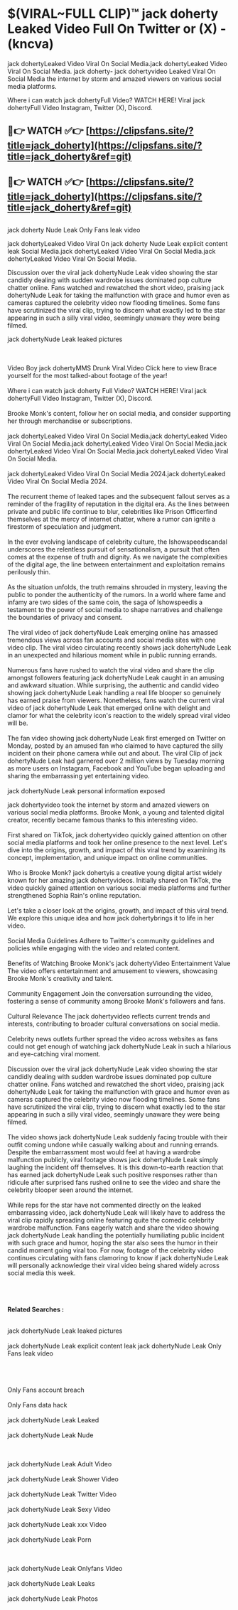 #  $(VIRAL~FULL CLIP)™ jack doherty Leaked Video Full On Twitter or (X)  - (kncva)

jack dohertyLeaked Video Viral On Social Media.jack dohertyLeaked Video Viral On Social Media.
jack doherty- jack dohertyvideo Leaked Viral On Social Media the internet by storm and amazed viewers on various social media platforms.

Where i can watch jack dohertyFull Video? WATCH HERE! Viral jack dohertyFull Video Instagram, Twitter (X), Discord.

## 🔴👉 WATCH ✅👉 [https://clipsfans.site/?title=jack_doherty](https://clipsfans.site/?title=jack_doherty&ref=git)


## 🔴👉 WATCH ✅👉 [https://clipsfans.site/?title=jack_doherty](https://clipsfans.site/?title=jack_doherty&ref=git)
##


jack doherty Nude Leak Only Fans leak video 


jack dohertyLeaked Video Viral On  jack doherty Nude Leak explicit content leak Social Media.jack dohertyLeaked Video Viral On Social Media.jack dohertyLeaked Video Viral On Social Media.



Discussion over the viral jack dohertyNude Leak video showing the star candidly dealing with sudden wardrobe issues dominated pop culture chatter online. Fans watched and rewatched the short video, praising jack dohertyNude Leak for taking the malfunction with grace and humor even as cameras captured the celebrity video now flooding timelines. Some fans have scrutinized the viral clip, trying to discern what exactly led to the star appearing in such a silly viral video, seemingly unaware they were being filmed.


jack dohertyNude Leak leaked pictures


  <br>

  <br>
Video Boy jack dohertyMMS Drunk Viral.Video Click here to view Brace yourself for the most talked-about footage of the year!
<br><br>
Where i can watch jack doherty Full Video? WATCH HERE! Viral jack dohertyFull Video Instagram, Twitter (X), Discord.
<br><br>
Brooke Monk's content, follow her on social media, and consider supporting her through merchandise or subscriptions.
<br><br>
jack dohertyLeaked Video Viral On Social Media.jack dohertyLeaked Video Viral On Social Media.jack dohertyLeaked Video Viral On Social Media.jack dohertyLeaked Video Viral On Social Media.jack dohertyLeaked Video Viral On Social Media.
<br><br>
jack dohertyLeaked Video Viral On Social Media 2024.jack dohertyLeaked Video Viral On Social Media 2024.
<br><br>
The recurrent theme of leaked tapes and the subsequent fallout serves as a reminder of the fragility of reputation in the digital era. As the lines between private and public life continue to blur, celebrities like Prison Officerfind themselves at the mercy of internet chatter, where a rumor can ignite a firestorm of speculation and judgment.
<br><br>
In the ever evolving landscape of celebrity culture, the Ishowspeedscandal underscores the relentless pursuit of sensationalism, a pursuit that often comes at the expense of truth and dignity. As we navigate the complexities of the digital age, the line between entertainment and exploitation remains perilously thin.
<br><br>
As the situation unfolds, the truth remains shrouded in mystery, leaving the public to ponder the authenticity of the rumors. In a world where fame and infamy are two sides of the same coin, the saga of Ishowspeedis a testament to the power of social media to shape narratives and challenge the boundaries of privacy and consent.
<br><br>
The viral video of jack dohertyNude Leak emerging online has amassed tremendous views across fan accounts and social media sites with one video clip. The viral video circulating recently shows jack dohertyNude Leak in an unexpected and hilarious moment while in public running errands.
<br><br>
Numerous fans have rushed to watch the viral video and share the clip amongst followers featuring jack dohertyNude Leak caught in an amusing and awkward situation. While surprising, the authentic and candid video showing jack dohertyNude Leak handling a real life blooper so genuinely has earned praise from viewers. Nonetheless, fans watch the current viral video of jack dohertyNude Leak that emerged online with delight and clamor for what the celebrity icon's reaction to the widely spread viral video will be.
<br><br>
The fan video showing jack dohertyNude Leak first emerged on Twitter on Monday, posted by an amused fan who claimed to have captured the silly incident on their phone camera while out and about. The viral Clip of jack dohertyNude Leak had garnered over 2 million views by Tuesday morning as more users on Instagram, Facebook and YouTube began uploading and sharing the embarrassing yet entertaining video.
<br><br>
jack dohertyNude Leak personal information exposed

jack dohertyvideo took the internet by storm and amazed viewers on various social media platforms. Brooke Monk, a young and talented digital creator, recently became famous thanks to this interesting video.
<br><br>
First shared on TikTok, jack dohertyvideo quickly gained attention on other social media platforms and took her online presence to the next level. Let's dive into the origins, growth, and impact of this viral trend by examining its concept, implementation, and unique impact on online communities.
<br><br>
Who is Brooke Monk? jack dohertyis a creative young digital artist widely known for her amazing jack dohertyvideos. Initially shared on TikTok, the video quickly gained attention on various social media platforms and further strengthened Sophia Rain's online reputation.
<br><br>
Let's take a closer look at the origins, growth, and impact of this viral trend. We explore this unique idea and how jack dohertybrings it to life in her video.
<br><br>
Social Media Guidelines Adhere to Twitter's community guidelines and policies while engaging with the video and related content.
<br><br>
Benefits of Watching Brooke Monk's jack dohertyVideo Entertainment Value The video offers entertainment and amusement to viewers, showcasing Brooke Monk's creativity and talent.
<br><br>
Community Engagement Join the conversation surrounding the video, fostering a sense of community among Brooke Monk's followers and fans.
<br><br>
Cultural Relevance The jack dohertyvideo reflects current trends and interests, contributing to broader cultural conversations on social media.
<br><br>
Celebrity news outlets further spread the video across websites as fans could not get enough of watching jack dohertyNude Leak in such a hilarious and eye-catching viral moment.
<br><br>
Discussion over the viral jack dohertyNude Leak video showing the star candidly dealing with sudden wardrobe issues dominated pop culture chatter online. Fans watched and rewatched the short video, praising jack dohertyNude Leak for taking the malfunction with grace and humor even as cameras captured the celebrity video now flooding timelines. Some fans have scrutinized the viral clip, trying to discern what exactly led to the star appearing in such a silly viral video, seemingly unaware they were being filmed.
<br><br>
The video shows jack dohertyNude Leak suddenly facing trouble with their outfit coming undone while casually walking about and running errands. Despite the embarrassment most would feel at having a wardrobe malfunction publicly, viral footage shows jack dohertyNude Leak simply laughing the incident off themselves. It is this down-to-earth reaction that has earned jack dohertyNude Leak such positive responses rather than ridicule after surprised fans rushed online to see the video and share the celebrity blooper seen around the internet.
<br><br>
While reps for the star have not commented directly on the leaked embarrassing video, jack dohertyNude Leak will likely have to address the viral clip rapidly spreading online featuring quite the comedic celebrity wardrobe malfunction. Fans eagerly watch and share the video showing jack dohertyNude Leak handling the potentially humiliating public incident with such grace and humor, hoping the star also sees the humor in their candid moment going viral too. For now, footage of the celebrity video continues circulating with fans clamoring to know if jack dohertyNude Leak will personally acknowledge their viral video being shared widely across social media this week.
<br><br>

<br><br>
<strong>Related Searches :</strong>
<br><br>

jack dohertyNude Leak leaked pictures
<br><br>
jack dohertyNude Leak explicit content leak
jack dohertyNude Leak Only Fans leak video
<br><br>

<br><br>
Only Fans account breach
<br><br>
Only Fans data hack
<br><br>
jack dohertyNude Leak Leaked
<br><br>
jack dohertyNude Leak Nude

<br><br>
jack dohertyNude Leak Adult Video
<br><br>
jack dohertyNude Leak Shower Video
<br><br>
jack dohertyNude Leak Twitter Video
<br><br>
jack dohertyNude Leak Sexy Video
<br><br>
jack dohertyNude Leak xxx Video
<br><br>
jack dohertyNude Leak Porn

<br><br>
jack dohertyNude Leak Onlyfans Video
<br><br>
jack dohertyNude Leak Leaks
<br><br>
jack dohertyNude Leak Photos